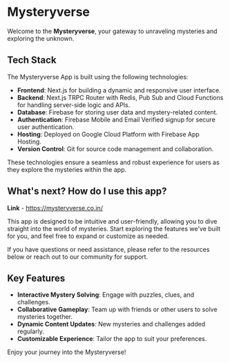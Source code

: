 # Mysteryverse

Welcome to the **Mysteryverse**, your gateway to unraveling mysteries and exploring the unknown.

## Tech Stack

The Mysteryverse App is built using the following technologies:

- **Frontend**: Next.js for building a dynamic and responsive user interface.
- **Backend**: Next.js TRPC Router with Redis, Pub Sub and Cloud Functions for handling server-side logic and APIs.
- **Database**: Firebase for storing user data and mystery-related content.
- **Authentication**: Firebase Mobile and Email Verified signup for secure user authentication.
- **Hosting**: Deployed on Google Cloud Platform with Firebase App Hosting.
- **Version Control**: Git for source code management and collaboration.

These technologies ensure a seamless and robust experience for users as they explore the mysteries within the app.

## What's next? How do I use this app?

**Link** - https://mysteryverse.co.in/

This app is designed to be intuitive and user-friendly, allowing you to dive straight into the world of mysteries. Start exploring the features we've built for you, and feel free to expand or customize as needed.

If you have questions or need assistance, please refer to the resources below or reach out to our community for support.

## Key Features

- **Interactive Mystery Solving**: Engage with puzzles, clues, and challenges.
- **Collaborative Gameplay**: Team up with friends or other users to solve mysteries together.
- **Dynamic Content Updates**: New mysteries and challenges added regularly.
- **Customizable Experience**: Tailor the app to suit your preferences.

Enjoy your journey into the Mysteryverse!

